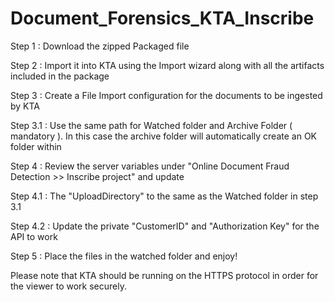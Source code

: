 # Document_Forensics_KTA_Inscribe

Step 1 : Download the zipped Packaged file

Step 2 : Import it into KTA using the Import wizard along with all the artifacts included in the package

Step 3 : Create a File Import configuration for the documents to be ingested by KTA

Step 3.1 : Use the same path for Watched folder and Archive Folder ( mandatory ). In this case the archive folder will automatically create an OK folder within

Step 4 : Review the server variables under "Online Document Fraud Detection >> Inscribe project" and update 
  
Step 4.1 : The "UploadDirectory" to the same as the Watched folder in step 3.1

Step 4.2 : Update the private "CustomerID" and "Authorization Key" for the API to work

Step 5 : Place the files in the watched folder and enjoy!

Please note that KTA should be running on the HTTPS protocol in order for the viewer to work securely.

